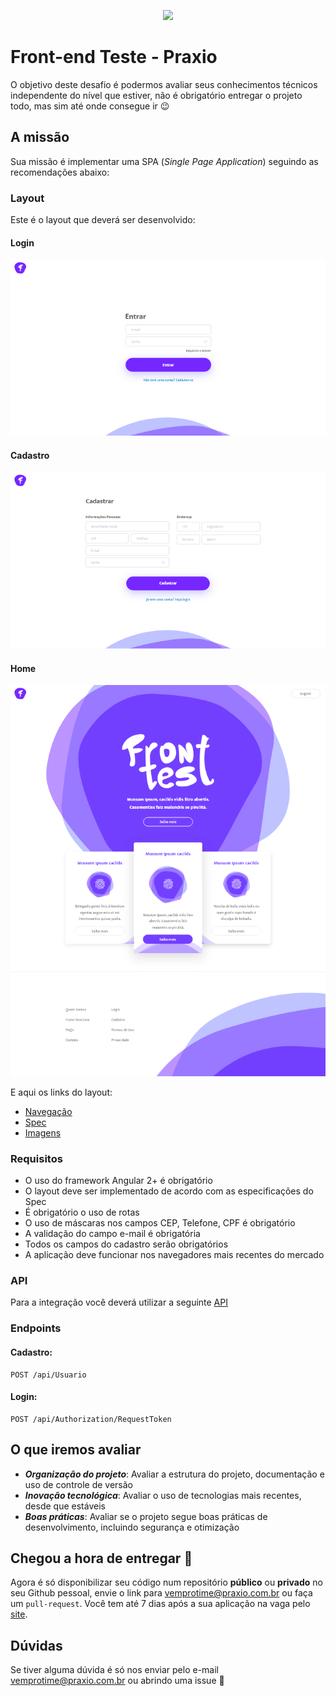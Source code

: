 <p align="center">
  <img src="https://praxio.com.br/wp-content/uploads/2019/04/cropped-logo-1.png" width="400">
</p>

# Front-end Teste - Praxio

O objetivo deste desafio é podermos avaliar seus conhecimentos técnicos independente do nível que estiver, não é obrigatório entregar o projeto todo, mas sim até onde consegue ir :wink:

## A missão

Sua missão é implementar uma SPA (_Single Page Application_) seguindo as recomendações abaixo:

### Layout

Este é o layout que deverá ser desenvolvido:

#### Login
![layout login](layout-login.png)

#### Cadastro
![layout cadastro](layout-cadastro.png)

#### Home
![layout home](layout-home.png)

E aqui os links do layout:

- [Navegação](https://goo.gl/cWJKSp)
- [Spec](https://goo.gl/im38RL)
- [Imagens](https://drive.google.com/open?id=1rSgOzsJRWx7zKwFgdFY6Md147XoSPSpi)

### Requisitos

- O uso do framework Angular 2+ é obrigatório
- O layout deve ser implementado de acordo com as especificações do Spec
- É obrigatório o uso de rotas
- O uso de máscaras nos campos CEP, Telefone, CPF é obrigatório
- A validação do campo e-mail é obrigatória
- Todos os campos do cadastro serão obrigatórios
- A aplicação deve funcionar nos navegadores mais recentes do mercado

### API

Para a integração você deverá utilizar a seguinte [API](https://processoseletivo.azurewebsites.net/swagger/index.html)

### Endpoints

#### Cadastro:
```
POST /api/Usuario
```

#### Login:
```
POST /api/Authorization/RequestToken
```

## O que iremos avaliar

- ***Organização do projeto***: Avaliar a estrutura do projeto, documentação e uso de controle de versão
- ***Inovação tecnológica***: Avaliar o uso de tecnologias mais recentes, desde que estáveis
- ***Boas práticas***: Avaliar se o projeto segue boas práticas de desenvolvimento, incluindo segurança e otimização

## Chegou a hora de entregar :tada:

Agora é só disponibilizar seu código num repositório **público** ou **privado** no seu Github pessoal, envie o link para vemprotime@praxio.com.br ou faça um `pull-request`. Você tem até 7 dias após a sua aplicação na vaga pelo [site](https://jobs.kenoby.com/praxio).

## Dúvidas

Se tiver alguma dúvida é só nos enviar pelo e-mail vemprotime@praxio.com.br ou abrindo uma issue :grimacing:
